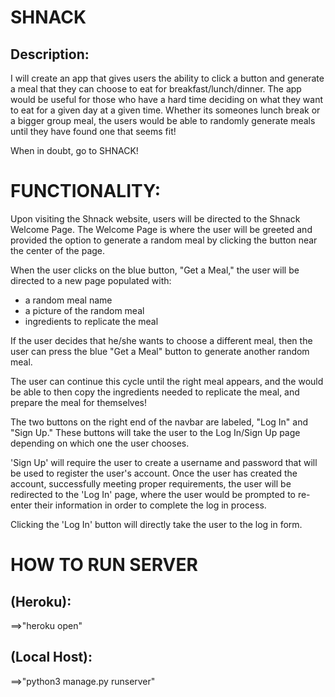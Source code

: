 # SHNACK
## Description:
I will create an app that gives users the ability to click a button and generate a meal that they can choose to eat
for breakfast/lunch/dinner. The app would be useful for those who have a hard time deciding on what they want to eat
for a given day at a given time. Whether its someones lunch break or a bigger group meal, the users would be able to randomly generate meals until they have found one that seems fit!

When in doubt, go to SHNACK!

# FUNCTIONALITY:
Upon visiting the Shnack website, users will be directed to the Shnack Welcome Page.
The Welcome Page is where the user will be greeted and provided the option to generate a random meal by clicking the button near the center of the page. 

When the user clicks on the blue button, "Get a Meal," the user will be directed to a new page populated with:
  - a random meal name
  - a picture of the random meal
  - ingredients to replicate the meal

If the user decides that he/she wants to choose a different meal, then the user can press the blue "Get a Meal" button to generate another random meal.

The user can continue this cycle until the right meal appears, and the would be able to then copy the ingredients needed to replicate the meal, and prepare the meal for themselves!

The two buttons on the right end of the navbar are labeled, "Log In" and "Sign Up."
These buttons will take the user to the Log In/Sign Up page depending on which one the user chooses.

'Sign Up' will require the user to create a username and password that will be used to register the user's account.
Once the user has created the account, successfully meeting proper requirements, the user will be redirected to the 'Log In' page, where the user would be prompted to re-enter their information in order to complete the log in process.

Clicking the 'Log In' button will directly take the user to the log in form.

# HOW TO RUN SERVER 
## (Heroku):
==>"heroku open"
## (Local Host):
==>"python3 manage.py runserver"

